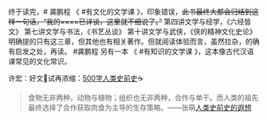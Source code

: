 终于读完，# 龚鹏程  《 #有文化的文学课  》，印象错误，~~此书最终大都会归结到这样一句话，“我的××××已详谈，这里就不细说了。”~~
第四讲文学与经学，《六经皆文》
第七讲文学与书法，《书艺丛谈》
第十讲文学与武侠，《侠的精神文化史论》
明确提的只有这三章，但其他也有相关著作。但就阅读体验而言，虽然拉杂，的确有启发之处，再读。
#龚鹏程 另有一本 《 #有知识的文学课 》，这本像古代汉语课常见的文化常识。

许宏：好文🌹试再浓缩：[500字人类史前史](https://m.weibo.cn/status/5047379386173613)☕
>食物无非两种，动物与植物；组织也无非两种，合作与单干。而人类的祖先最终选择了合作获取肉食为主导的生存策略。——张萌[人类史前史的遐想](https://mp.weixin.qq.com/s/sYvJhJsAEJWVzuotwK2CLQ)